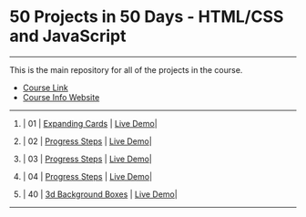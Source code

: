 # 50 Projects in 50 Days - HTML/CSS and JavaScript

---

This is the main repository for all of the projects in the course.

- [Course Link](https://www.udemy.com/course/50-projects-50-days)
- [Course Info Website](https://50projects50days.com)

---

1. | 01 | [Expanding Cards](https://github.com/Dmitriy811/MyProjects/tree/master/1.%20expanding-cards) | [Live Demo](https://50projects50days.com/projects/expanding-cards/)|
2. | 02 | [Progress Steps](https://github.com/Dmitriy811/MyProjects/tree/master/2.%20progress-steps) | [Live Demo](https://50projects50days.com/projects/expanding-cards/)|
3. | 03 | [Progress Steps](https://github.com/Dmitriy811/MyProjects/tree/master/3.%20rotating-nav-animation) | [Live Demo](https://50projects50days.com/projects/expanding-cards/)|
4. | 04 | [Progress Steps](https://github.com/Dmitriy811/MyProjects/tree/master/4.%20hidden-search) | [Live Demo](https://50projects50days.com/projects/expanding-cards/)|

5. | 40 | [3d Background Boxes](https://github.com/Dmitriy811/MyProjects/tree/master/40.%203d-boxes-background) | [Live Demo](https://50projects50days.com/projects/3d-background-boxes/)|

---
